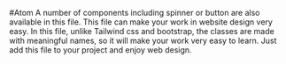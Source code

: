 #Atom
A number of components including spinner or button are also available in this file. This file can make your work in website design very easy. In this file, unlike Tailwind css and bootstrap, the classes are made with meaningful names, so it will make your work very easy to learn. Just add this file to your project and enjoy web design.
